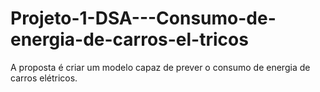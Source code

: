 # Projeto-1-DSA---Consumo-de-energia-de-carros-el-tricos
A proposta é criar um modelo capaz de prever o consumo de energia de carros elétricos.
